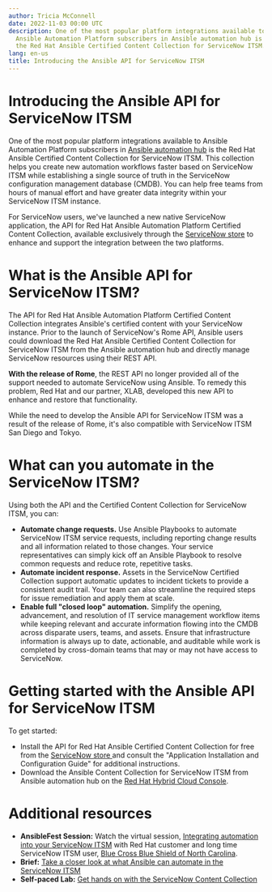 ```yaml
---
author: Tricia McConnell
date: 2022-11-03 00:00 UTC
description: One of the most popular platform integrations available to
  Ansible Automation Platform subscribers in Ansible automation hub is
  the Red Hat Ansible Certified Content Collection for ServiceNow ITSM.
lang: en-us
title: Introducing the Ansible API for ServiceNow ITSM
---
```



# Introducing the Ansible API for ServiceNow ITSM

One of the most popular platform integrations available to Ansible
Automation Platform subscribers in [Ansible automation
hub](https://console.redhat.com/) is the Red Hat Ansible Certified
Content Collection for ServiceNow ITSM. This collection helps you create
new automation workflows faster based on ServiceNow ITSM while
establishing a single source of truth in the ServiceNow configuration
management database (CMDB). You can help free teams from hours of manual
effort and have greater data integrity within your ServiceNow ITSM
instance. 

For ServiceNow users, we've launched a new native ServiceNow
application, the API for Red Hat Ansible Automation Platform Certified
Content Collection, available exclusively through the [ServiceNow
store](https://store.servicenow.com/) to enhance and support the
integration between the two platforms.   

# What is the Ansible API for ServiceNow ITSM?

The API for Red Hat Ansible Automation Platform Certified Content
Collection integrates Ansible's certified content with your ServiceNow
instance. Prior to the launch of ServiceNow's Rome API, Ansible users
could download the Red Hat Ansible Certified Content Collection for
ServiceNow ITSM from the Ansible automation hub and directly manage
ServiceNow resources using their REST API. 

**With the release of Rome**, the REST API no longer provided all of the
support needed to automate ServiceNow using Ansible. To remedy this
problem, Red Hat and our partner, XLAB, developed this new API to
enhance and restore that functionality. 

While the need to develop the Ansible API for ServiceNow ITSM was a
result of the release of Rome, it's also compatible with ServiceNow
ITSM San Diego and Tokyo.

# What can you automate in the ServiceNow ITSM?

Using both the API and the Certified Content Collection for ServiceNow
ITSM, you can:

-   **Automate change requests.** Use Ansible Playbooks to automate
    ServiceNow ITSM service requests, including reporting change results
    and all information related to those changes. Your service
    representatives can simply kick off an Ansible Playbook to resolve
    common requests and reduce rote, repetitive tasks.
-   **Automate incident response.** Assets in the ServiceNow Certified
    Collection support automatic updates to incident tickets to provide
    a consistent audit trail. Your team can also streamline the required
    steps for issue remediation and apply them at scale.
-   **Enable full "closed loop" automation.** Simplify the opening,
    advancement, and resolution of IT service management workflow items
    while keeping relevant and accurate information flowing into the
    CMDB across disparate users, teams, and assets. Ensure that
    infrastructure information is always up to date, actionable, and
    auditable while work is completed by cross-domain teams that may or
    may not have access to ServiceNow.

# Getting started with the Ansible API for ServiceNow ITSM

To get started:

-   Install the API for Red Hat Ansible Certified Content Collection for
    free from the [ServiceNow store ](https://store.servicenow.com/)and
    consult the "Application Installation and Configuration Guide" for
    additional instructions. 
-   Download the Ansible Content Collection for ServiceNow ITSM from
    Ansible automation hub on the [Red Hat Hybrid Cloud
    Console](https://console.redhat.com/). 

# Additional resources

-   **AnsibleFest Session:** Watch the virtual session, [Integrating automation into your ServiceNow ITSM](https://events.experiences.redhat.com/widget/redhat/rhaf22/SessionCatalog2022/session/1655917075001001Lcld) with Red Hat customer and long time ServiceNow ITSM user, [Blue Cross Blue Shield of North Carolina](https://www.redhat.com/rhdc/managed-files/ve-bcbs-nc-short-case-study-f31625-202205-en.pdf). 
-   **Brief:** [Take a closer look at what Ansible can automate in the ServiceNow ITSM](https://www.redhat.com/en/resources/ansible-certified-content-collection-for-servicenow-overview)
-   **Self-paced Lab:** [Get hands on with the ServiceNow Content Collection](https://www.redhat.com/en/engage/redhat-ansible-automation-202108061218)

